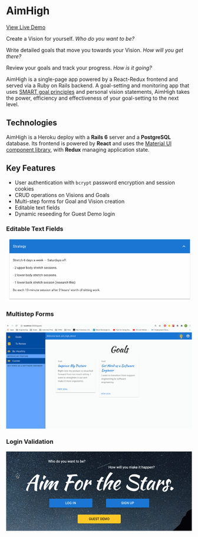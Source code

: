 # AimHigh
[View Live Demo](https://aim-high.herokuapp.com/)

Create a Vision for yourself. *Who do you want to be?*

Write detailed goals that move you towards your Vision. *How will you get there?*

Review your goals and track your progress. *How is it going?*

AimHigh is a single-page app powered by a React-Redux frontend and served via a Ruby on Rails backend. A goal-setting and monitoring app that uses [SMART goal principles](https://en.wikipedia.org/wiki/SMART_criteria) and personal vision statements, AimHigh takes the power, efficiency and effectiveness of your goal-setting to the next level. 

## Technologies
AimHigh is a Heroku deploy with a __Rails 6__ server and a __PostgreSQL__ database. Its frontend is powered by __React__ and uses the [Material UI component library](https://material-ui.com/), with __Redux__ managing application state.

## Key Features
* User authentication with ```bcrypt``` password encryption and session cookies
* CRUD operations on Visions and Goals
* Multi-step forms for Goal and Vision creation
* Editable text fields
* Dynamic reseeding for Guest Demo login

### Editable Text Fields
![Editable Text Fields](https://raw.githubusercontent.com/sonataFarm/aim-high/main/demo/editable-text-field.gif)
### Multistep Forms
![Multistep Forms](https://raw.githubusercontent.com/sonataFarm/aim-high/main/demo/multistep-form.gif)
### Login Validation
![Login Validation](https://raw.githubusercontent.com/sonataFarm/aim-high/main/demo/login-vadliation.gif)
